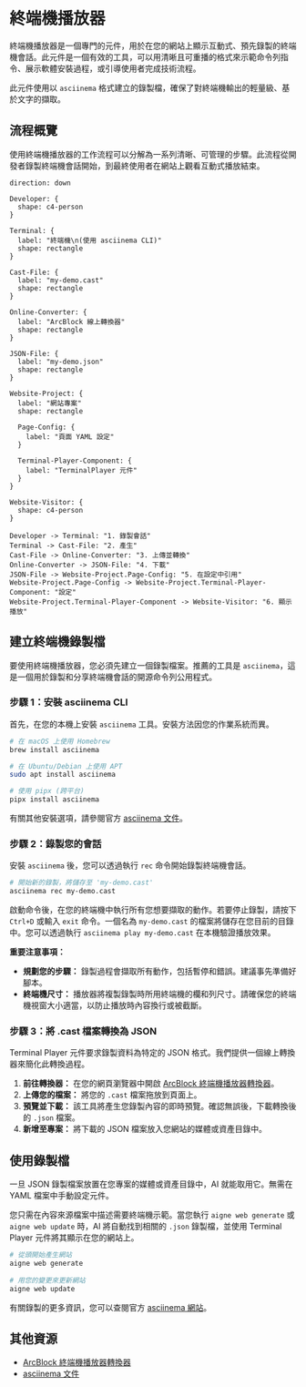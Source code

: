 # 終端機播放器

終端機播放器是一個專門的元件，用於在您的網站上顯示互動式、預先錄製的終端機會話。此元件是一個有效的工具，可以用清晰且可重播的格式來示範命令列指令、展示軟體安裝過程，或引導使用者完成技術流程。

此元件使用以 `asciinema` 格式建立的錄製檔，確保了對終端機輸出的輕量級、基於文字的擷取。

## 流程概覽

使用終端機播放器的工作流程可以分解為一系列清晰、可管理的步驟。此流程從開發者錄製終端機會話開始，到最終使用者在網站上觀看互動式播放結束。

```d2
direction: down

Developer: {
  shape: c4-person
}

Terminal: {
  label: "終端機\n(使用 asciinema CLI)"
  shape: rectangle
}

Cast-File: {
  label: "my-demo.cast"
  shape: rectangle
}

Online-Converter: {
  label: "ArcBlock 線上轉換器"
  shape: rectangle
}

JSON-File: {
  label: "my-demo.json"
  shape: rectangle
}

Website-Project: {
  label: "網站專案"
  shape: rectangle

  Page-Config: {
    label: "頁面 YAML 設定"
  }

  Terminal-Player-Component: {
    label: "TerminalPlayer 元件"
  }
}

Website-Visitor: {
  shape: c4-person
}

Developer -> Terminal: "1. 錄製會話"
Terminal -> Cast-File: "2. 產生"
Cast-File -> Online-Converter: "3. 上傳並轉換"
Online-Converter -> JSON-File: "4. 下載"
JSON-File -> Website-Project.Page-Config: "5. 在設定中引用"
Website-Project.Page-Config -> Website-Project.Terminal-Player-Component: "設定"
Website-Project.Terminal-Player-Component -> Website-Visitor: "6. 顯示播放"
```

## 建立終端機錄製檔

要使用終端機播放器，您必須先建立一個錄製檔案。推薦的工具是 `asciinema`，這是一個用於錄製和分享終端機會話的開源命令列公用程式。

### 步驟 1：安裝 asciinema CLI

首先，在您的本機上安裝 `asciinema` 工具。安裝方法因您的作業系統而異。

```bash 安裝 icon=lucide:download
# 在 macOS 上使用 Homebrew
brew install asciinema

# 在 Ubuntu/Debian 上使用 APT
sudo apt install asciinema

# 使用 pipx (跨平台)
pipx install asciinema
```

有關其他安裝選項，請參閱官方 [asciinema 文件](https://docs.asciinema.org/)。

### 步驟 2：錄製您的會話

安裝 `asciinema` 後，您可以透過執行 `rec` 命令開始錄製終端機會話。

```bash 錄製命令 icon=lucide:radio-tower
# 開始新的錄製，將儲存至 'my-demo.cast'
asciinema rec my-demo.cast
```

啟動命令後，在您的終端機中執行所有您想要擷取的動作。若要停止錄製，請按下 `Ctrl+D` 或輸入 `exit` 命令。一個名為 `my-demo.cast` 的檔案將儲存在您目前的目錄中。您可以透過執行 `asciinema play my-demo.cast` 在本機驗證播放效果。

**重要注意事項：**
*   **規劃您的步驟：** 錄製過程會擷取所有動作，包括暫停和錯誤。建議事先準備好腳本。
*   **終端機尺寸：** 播放器將複製錄製時所用終端機的欄和列尺寸。請確保您的終端機視窗大小適當，以防止播放時內容換行或被截斷。

### 步驟 3：將 .cast 檔案轉換為 JSON

Terminal Player 元件要求錄製資料為特定的 JSON 格式。我們提供一個線上轉換器來簡化此轉換過程。

1.  **前往轉換器：** 在您的網頁瀏覽器中開啟 [ArcBlock 終端機播放器轉換器](https://arcblock.github.io/ux/?path=/story/data-display-terminal-player--recording-guide)。
2.  **上傳您的檔案：** 將您的 `.cast` 檔案拖放到頁面上。
3.  **預覽並下載：** 該工具將產生您錄製內容的即時預覽。確認無誤後，下載轉換後的 `.json` 檔案。
4.  **新增至專案：** 將下載的 JSON 檔案放入您網站的媒體或資產目錄中。
 
## 使用錄製檔
 
一旦 JSON 錄製檔案放置在您專案的媒體或資產目錄中，AI 就能取用它。無需在 YAML 檔案中手動設定元件。
 
您只需在內容來源檔案中描述需要終端機示範。當您執行 `aigne web generate` 或 `aigne web update` 時，AI 將自動找到相關的 `.json` 錄製檔，並使用 Terminal Player 元件將其顯示在您的網站上。
 
```bash AIGNE CLI 命令 icon=lucide:terminal
# 從頭開始產生網站
aigne web generate
 
# 用您的變更來更新網站
aigne web update
```
 
有關錄製的更多資訊，您可以查閱官方 [asciinema 網站](https://asciinema.org/)。

## 其他資源

- [ArcBlock 終端機播放器轉換器](https://arcblock.github.io/ux/?path=/story/data-display-terminal-player--recording-guide)
- [asciinema 文件](https://docs.asciinema.org/)